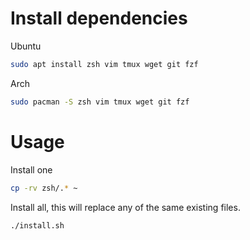 # Install dependencies

Ubuntu
```bash
sudo apt install zsh vim tmux wget git fzf
```

Arch
```bash
sudo pacman -S zsh vim tmux wget git fzf
```

# Usage
Install one
```bash
cp -rv zsh/.* ~
```

Install all, this will replace any of the same existing files.  
```bash
./install.sh
```
